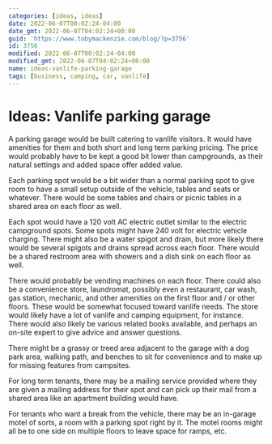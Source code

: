 ```yaml
---
categories: [ideas, ideas]
date: 2022-06-07T00:02:24-04:00
date_gmt: 2022-06-07T04:02:24+00:00
guid: 'https://www.tobymackenzie.com/blog/?p=3756'
id: 3756
modified: 2022-06-07T00:02:24-04:00
modified_gmt: 2022-06-07T04:02:24+00:00
name: ideas-vanlife-parking-garage
tags: [business, camping, car, vanlife]
---
```


Ideas: Vanlife parking garage
=============================

A parking garage would be built catering to vanlife visitors.  It would have amenities for them and both short and long term parking pricing.  The price would probably have to be kept a good bit lower than campgrounds, as their natural settings and added space offer added value.

<!--more-->

Each parking spot would be a bit wider than a normal parking spot to give room to have a small setup outside of the vehicle, tables and seats or whatever.  There would be some tables and chairs or picnic tables in a shared area on each floor as well.

Each spot would have a 120 volt AC electric outlet similar to the electric campground spots.  Some spots might have 240 volt for electric vehicle charging.  There might also be a water spigot and drain, but more likely there would be several spigots and drains spread across each floor.  There would be a shared restroom area with showers and a dish sink on each floor as well.

There would probably be vending machines on each floor.  There could also be a convenience store, laundromat, possibly even a restaurant, car wash, gas station, mechanic, and other amenities on the first floor and / or other floors.  These would be somewhat focused toward vanlife needs.  The store would likely have a lot of vanlife and camping equipment, for instance.  There would also likely be various related books available, and perhaps an on-site expert to give advice and answer questions.

There might be a grassy or treed area adjacent to the garage with a dog park area, walking path, and benches to sit for convenience and to make up for missing features from campsites.

For long term tenants, there may be a mailing service provided where they are given a mailing address for their spot and can pick up their mail from a shared area like an apartment building would have.

For tenants who want a break from the vehicle, there may be an in-garage motel of sorts, a room with a parking spot right by it.  The motel rooms might all be to one side on multiple floors to leave space for ramps, etc.

